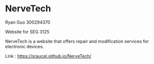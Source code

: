 # NerveTech

Ryan Guo 300294370

Website for SEG 3125

NerveTech is a website that offers repair and modification services for electronic devices.

Link : https://sraucel.github.io/NerveTech/
